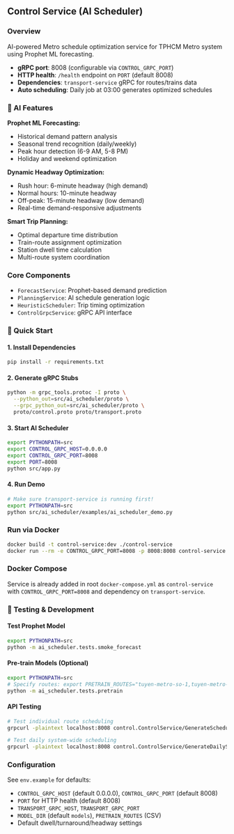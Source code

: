 ## Control Service (AI Scheduler)

### Overview
AI-powered Metro schedule optimization service for TPHCM Metro system using Prophet ML forecasting.

- **gRPC port**: 8008 (configurable via `CONTROL_GRPC_PORT`)
- **HTTP health**: `/health` endpoint on `PORT` (default 8008)
- **Dependencies**: `transport-service` gRPC for routes/trains data
- **Auto scheduling**: Daily job at 03:00 generates optimized schedules

### 🧠 AI Features
**Prophet ML Forecasting:**
- Historical demand pattern analysis
- Seasonal trend recognition (daily/weekly)
- Peak hour detection (6-9 AM, 5-8 PM)
- Holiday and weekend optimization

**Dynamic Headway Optimization:**
- Rush hour: 6-minute headway (high demand)
- Normal hours: 10-minute headway 
- Off-peak: 15-minute headway (low demand)
- Real-time demand-responsive adjustments

**Smart Trip Planning:**
- Optimal departure time distribution
- Train-route assignment optimization
- Station dwell time calculation
- Multi-route system coordination

### Core Components
- `ForecastService`: Prophet-based demand prediction
- `PlanningService`: AI schedule generation logic  
- `HeuristicScheduler`: Trip timing optimization
- `ControlGrpcService`: gRPC API interface

### 🚀 Quick Start

#### 1. Install Dependencies
```bash
pip install -r requirements.txt
```

#### 2. Generate gRPC Stubs
```bash
python -m grpc_tools.protoc -I proto \
  --python_out=src/ai_scheduler/proto \
  --grpc_python_out=src/ai_scheduler/proto \
  proto/control.proto proto/transport.proto
```

#### 3. Start AI Scheduler
```bash
export PYTHONPATH=src
export CONTROL_GRPC_HOST=0.0.0.0
export CONTROL_GRPC_PORT=8008
export PORT=8008
python src/app.py
```

#### 4. Run Demo
```bash
# Make sure transport-service is running first!
export PYTHONPATH=src
python src/ai_scheduler/examples/ai_scheduler_demo.py
```

### Run via Docker
```bash
docker build -t control-service:dev ./control-service
docker run --rm -e CONTROL_GRPC_PORT=8008 -p 8008:8008 control-service:dev
```

### Docker Compose
Service is already added in root `docker-compose.yml` as `control-service` with `CONTROL_GRPC_PORT=8008` and dependency on `transport-service`.

### 🧪 Testing & Development

#### Test Prophet Model
```bash
export PYTHONPATH=src
python -m ai_scheduler.tests.smoke_forecast
```

#### Pre-train Models (Optional)
```bash
export PYTHONPATH=src
# Specify routes: export PRETRAIN_ROUTES="tuyen-metro-so-1,tuyen-metro-so-2"
python -m ai_scheduler.tests.pretrain
```

#### API Testing
```bash
# Test individual route scheduling
grpcurl -plaintext localhost:8008 control.ControlService/GenerateSchedule

# Test daily system-wide scheduling  
grpcurl -plaintext localhost:8008 control.ControlService/GenerateDailySchedules
```

### Configuration
See `env.example` for defaults:
- `CONTROL_GRPC_HOST` (default 0.0.0.0), `CONTROL_GRPC_PORT` (default 8008)
- `PORT` for HTTP health (default 8008)
- `TRANSPORT_GRPC_HOST`, `TRANSPORT_GRPC_PORT`
- `MODEL_DIR` (default `models`), `PRETRAIN_ROUTES` (CSV)
- Default dwell/turnaround/headway settings


